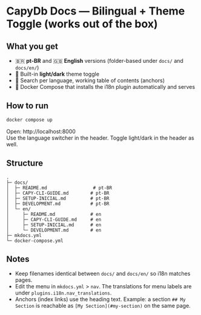 
# CapyDb Docs — Bilingual + Theme Toggle (works out of the box)

## What you get
- 🇧🇷 **pt-BR** and 🇬🇧 **English** versions (folder-based under `docs/` and `docs/en/`)
- 🔦 Built-in **light/dark** theme toggle
- 🔎 Search per language, working table of contents (anchors)
- 🐳 Docker Compose that installs the i18n plugin automatically and serves

## How to run
```bash
docker compose up
```
Open: http://localhost:8000  
Use the language switcher in the header. Toggle light/dark in the header as well.

## Structure
```
.
├─ docs/
│  ├─ README.md                 # pt-BR
│  ├─ CAPY-CLI-GUIDE.md        # pt-BR
│  ├─ SETUP-INICIAL.md         # pt-BR
│  ├─ DEVELOPMENT.md           # pt-BR
│  └─ en/
│     ├─ README.md             # en
│     ├─ CAPY-CLI-GUIDE.md     # en
│     ├─ SETUP-INICIAL.md      # en
│     └─ DEVELOPMENT.md        # en
├─ mkdocs.yml
└─ docker-compose.yml
```

## Notes
- Keep filenames identical between `docs/` and `docs/en/` so i18n matches pages.
- Edit the menu in `mkdocs.yml` > `nav`. The translations for menu labels are under `plugins.i18n.nav_translations`.
- Anchors (index links) use the heading text. Example: a section `## My Section` is reachable as `[My Section](#my-section)` on the same page.
